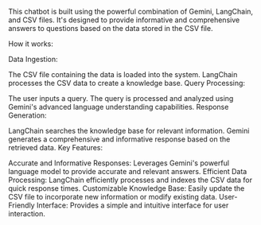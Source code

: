 This chatbot is built using the powerful combination of Gemini, LangChain, and CSV files. It's designed to provide informative and comprehensive answers to questions based on the data stored in the CSV file.

How it works:

Data Ingestion:

The CSV file containing the data is loaded into the system.
LangChain processes the CSV data to create a knowledge base.
Query Processing:

The user inputs a query.
The query is processed and analyzed using Gemini's advanced language understanding capabilities.
Response Generation:

LangChain searches the knowledge base for relevant information.
Gemini generates a comprehensive and informative response based on the retrieved data.
Key Features:

Accurate and Informative Responses: Leverages Gemini's powerful language model to provide accurate and relevant answers.
Efficient Data Processing: LangChain efficiently processes and indexes the CSV data for quick response times.
Customizable Knowledge Base: Easily update the CSV file to incorporate new information or modify existing data.
User-Friendly Interface: Provides a simple and intuitive interface for user interaction.